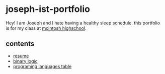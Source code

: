 # joseph-ist-portfolio
Hey! I am Joseph and I hate having a healthy sleep schedule. this portfolio is for my class at [mcintosh highschool](https://www.fcboe.org/mhs).

## contents
- [resume](resume.md)
- [binary logic](truth-tables.md)
- [programing languages table](table_programming_languages.md)
